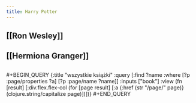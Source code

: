 ```yaml
---
title: Harry Potter
---
```


## [[Ron Wesley]]
## [[Hermiona Granger]]
##
#+BEGIN_QUERY
{:title "wszystkie książki"
 :query [:find ?name
         :where
         [?p :page/properties ?a]
         [?p :page/name ?name]]
 :inputs ["book"]
 :view (fn [result]
         [:div.flex.flex-col
          (for [page result]
            [:a {:href (str "/page/" page)} (clojure.string/capitalize page)])])}
#+END_QUERY
